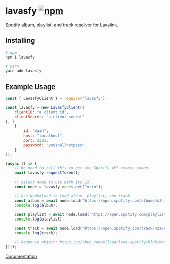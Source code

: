 # lavasfy [![npm](https://img.shields.io/npm/v/lavasfy)](https://npmjs.com/package/lavasfy "lavasfy")
Spotify album, playlist, and track resolver for Lavalink.

## Installing
```sh
# npm
npm i lavasfy

# yarn
yarn add lavasfy
```

## Example Usage
```js
const { LavasfyClient } = require("lavasfy");

const lavasfy = new LavasfyClient({
    clientID: "a client id",
    clientSecret: "a client secret"
}, [
    {
        id: "main",
        host: "localhost",
        port: 2333,
        password: "youshallnotpass"
    }
]);

(async () => {
    // We need to call this to get the Spotify API access token.
    await lavasfy.requestToken();

    // Select node to use with its id.
    const node = lavasfy.nodes.get("main");

    // Use Node#load to load album, playlist, and track
    const album = await node.load("https://open.spotify.com/album/4sZni6V6NvVYhfUFGqKuR3");
    console.log(album);

    const playlist = await node.load("https://open.spotify.com/playlist/2NdDBIGHUCu977yW5iKWQY");
    console.log(playlist);

    const track = await node.load("https://open.spotify.com/track/4zsxBgPkUFYEoOGDncGIBd");
    console.log(track);

    // Response object: https://github.com/Allvaa/lava-spotify/blob/master/src/typings/Lavalink/index.ts#L22
})();
```
[Documentation](https://allvaa.github.io/lava-spotify "Documentaion")
